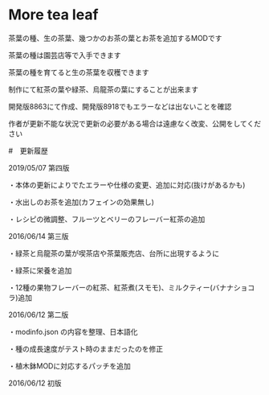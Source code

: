 # More tea leaf

茶葉の種、生の茶葉、幾つかのお茶の葉とお茶を追加するMODです

茶葉の種は園芸店等で入手できます

茶葉の種を育てると生の茶葉を収穫できます

制作にて紅茶の葉や緑茶、烏龍茶の葉にすることが出来ます

開発版8863にて作成、開発版8918でもエラーなどは出ないことを確認

作者が更新不能な状況で更新の必要がある場合は遠慮なく改変、公開をしてください

#　更新履歴

2019/05/07 第四版

・本体の更新によりでたエラーや仕様の変更、追加に対応(抜けがあるかも)

・水出しのお茶を追加(カフェインの効果無し)

・レシピの微調整、フルーツとベリーのフレーバー紅茶の追加

2016/06/14 第三版     

・緑茶と烏龍茶の葉が喫茶店や茶葉販売店、台所に出現するように

・緑茶に栄養を追加

・12種の果物フレーバーの紅茶、紅茶煮(スモモ)、ミルクティー(バナナショコラ)追加
                       
2016/06/12 第二版

・modinfo.json の内容を整理、日本語化

・種の成長速度がテスト時のままだったのを修正

・植木鉢MODに対応するパッチを追加

2016/06/12 初版
